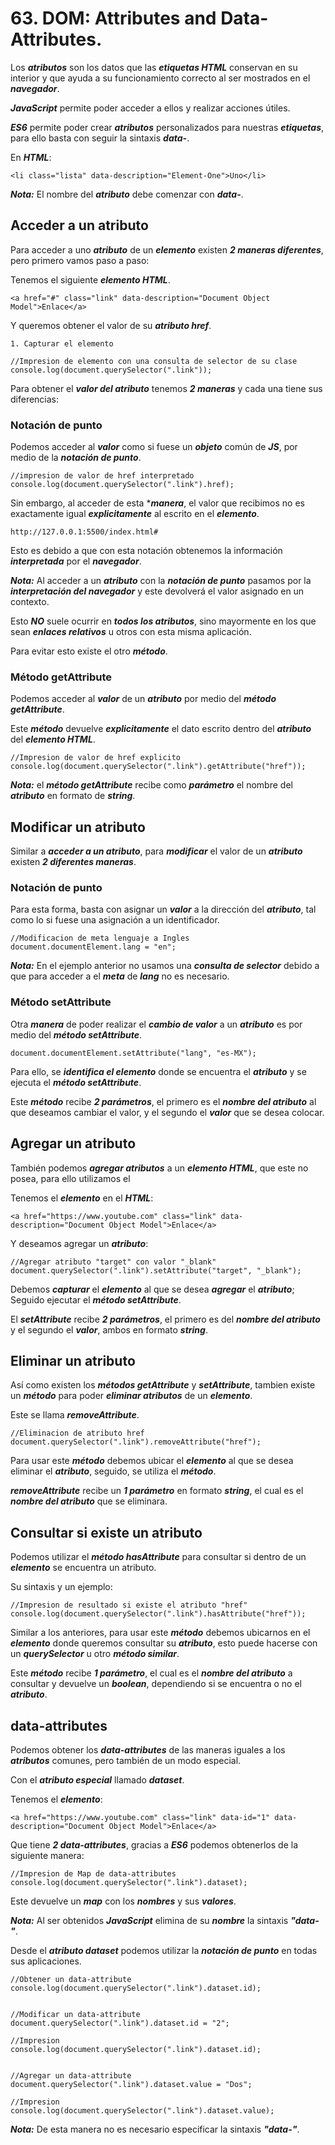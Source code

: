 # 63. DOM: Attributes and Data-Attributes.

Los ***atributos*** son los datos que las ***etiquetas HTML*** conservan en su interior y que ayuda a su funcionamiento correcto al ser mostrados en el ***navegador***.

***JavaScript*** permite poder acceder a ellos y realizar acciones útiles.

***ES6*** permite poder crear ***atributos*** personalizados para nuestras ***etiquetas***, para ello basta con seguir la sintaxis ***data-***.

En ***HTML***:

~~~
<li class="lista" data-description="Element-One">Uno</li>
~~~

***Nota:*** El nombre del ***atributo*** debe comenzar con ***data-***.

## Acceder a un atributo

Para acceder a uno ***atributo*** de un ***elemento*** existen ***2 maneras diferentes***, pero primero vamos paso a paso:

Tenemos el siguiente ***elemento HTML***.

~~~
<a href="#" class="link" data-description="Document Object Model">Enlace</a>
~~~

Y queremos obtener el valor de su ***atributo href***.

	1. Capturar el elemento

~~~
//Impresion de elemento con una consulta de selector de su clase
console.log(document.querySelector(".link"));
~~~

Para obtener el ***valor del atributo*** tenemos ***2 maneras*** y cada una tiene sus diferencias:

### Notación de punto

Podemos acceder al ***valor*** como si fuese un ***objeto*** común de ***JS***, por medio de la ***notación de punto***.
~~~
//impresion de valor de href interpretado
console.log(document.querySelector(".link").href);
~~~

Sin embargo, al acceder de esta ****manera***, el valor que recibimos no es exactamente igual ***explicitamente*** al escrito en el ***elemento***.

	http://127.0.0.1:5500/index.html#

Esto es debido a que con esta notación obtenemos la información ***interpretada*** por el ***navegador***.

***Nota:*** Al acceder a un ***atributo*** con la ***notación de punto*** pasamos por la ***interpretación del navegador*** y este devolverá el valor asignado en un contexto.

Esto ***NO*** suele ocurrir en ***todos los atributos***, sino mayormente en los que sean ***enlaces relativos*** u otros con esta misma aplicación.

Para evitar esto existe el otro ***método***.

### Método getAttribute

Podemos acceder al ***valor*** de un ***atributo*** por medio del ***método getAttribute***.

Este ***método*** devuelve ***explicitamente*** el dato escrito dentro del ***atributo*** del ***elemento HTML***.

~~~
//Impresion de valor de href explicito
console.log(document.querySelector(".link").getAttribute("href"));
~~~

***Nota:*** el ***método getAttribute*** recibe como ***parámetro*** el nombre del ***atributo*** en formato de ***string***.

## Modificar un atributo

Similar a ***acceder a un atributo***, para ***modificar*** el valor de un ***atributo*** existen ***2 diferentes maneras***.

### Notación de punto

Para esta forma, basta con asignar un ***valor*** a la dirección del ***atributo***, tal como lo si fuese una asignación a un identificador.

~~~
//Modificacion de meta lenguaje a Ingles 
document.documentElement.lang = "en";
~~~

***Nota:*** En el ejemplo anterior no usamos una ***consulta de selector*** debido a que para acceder a el ***meta*** de ***lang*** no es necesario.

### Método setAttribute

Otra ***manera*** de poder realizar el ***cambio de valor*** a un ***atributo*** es por medio del ***método setAttribute***.

~~~
document.documentElement.setAttribute("lang", "es-MX");
~~~
Para ello, se ***identifica el elemento*** donde se encuentra el ***atributo*** y se ejecuta el ***método setAttribute***.

Este ***método*** recibe ***2 parámetros***, el primero es el ***nombre del atributo*** al que deseamos cambiar el valor, y el segundo el ***valor*** que se desea colocar.

## Agregar un atributo

También podemos ***agregar atributos*** a un ***elemento HTML***, que este no posea, para ello utilizamos el   

Tenemos el ***elemento*** en el ***HTML***:

~~~
<a href="https://www.youtube.com" class="link" data-description="Document Object Model">Enlace</a>
~~~

Y deseamos agregar un ***atributo***:

~~~
//Agregar atributo "target" con valor "_blank"
document.querySelector(".link").setAttribute("target", "_blank");
~~~

Debemos ***capturar*** el ***elemento*** al que se desea ***agregar*** el ***atributo***; Seguido ejecutar el ***método setAttribute***.

El ***setAttribute*** recibe ***2 parámetros***, el primero es del ***nombre del atributo*** y el segundo el ***valor***, ambos en formato ***string***.

## Eliminar un atributo

Así como existen los ***métodos  getAttribute*** y ***setAttribute***, tambien existe un ***método*** para poder ***eliminar atributos*** de un ***elemento***.

Este se llama ***removeAttribute***.

~~~
//Eliminacion de atributo href
document.querySelector(".link").removeAttribute("href");
~~~

Para usar este ***método*** debemos ubicar el ***elemento*** al que se desea eliminar el ***atributo***, seguido, se utiliza el ***método***.

***removeAttribute*** recibe un ***1 parámetro*** en formato ***string***, el cual es el ***nombre del atributo*** que se eliminara.

## Consultar si existe un atributo

Podemos utilizar el ***método hasAttribute*** para consultar si dentro de un ***elemento*** se encuentra un atributo.

Su sintaxis y un ejemplo:

~~~
//Impresion de resultado si existe el atributo "href"
console.log(document.querySelector(".link").hasAttribute("href"));
~~~

Similar a los anteriores, para usar este ***método*** debemos ubicarnos en el ***elemento*** donde queremos consultar su ***atributo***, esto puede hacerse con un ***querySelector*** u otro ***método similar***.

Este ***método*** recibe ***1 parámetro***, el cual es el ***nombre del atributo*** a consultar y devuelve un ***boolean***, dependiendo si se encuentra o no el ***atributo***.

## data-attributes

Podemos obtener los ***data-attributes*** de las maneras iguales a los ***atributos*** comunes, pero también de un modo especial.

Con el ***atributo especial*** llamado ***dataset***.

Tenemos el ***elemento***:

~~~
<a href="https://www.youtube.com" class="link" data-id="1" data-description="Document Object Model">Enlace</a>
~~~

Que tiene ***2 data-attributes***, gracias a ***ES6*** podemos obtenerlos de la siguiente manera:

~~~
//Impresion de Map de data-attributes
console.log(document.querySelector(".link").dataset);
~~~

Este devuelve un ***map*** con los ***nombres*** y sus ***valores***.

***Nota:*** Al ser obtenidos ***JavaScript*** elimina de su ***nombre*** la sintaxis ***"data-"***.

Desde el ***atributo dataset*** podemos utilizar la ***notación de punto*** en todas sus aplicaciones.

~~~
//Obtener un data-attribute
console.log(document.querySelector(".link").dataset.id);


//Modificar un data-attribute
document.querySelector(".link").dataset.id = "2";

//Impresion
console.log(document.querySelector(".link").dataset.id);


//Agregar un data-attribute
document.querySelector(".link").dataset.value = "Dos";

//Impresion
console.log(document.querySelector(".link").dataset.value);
~~~

***Nota:*** De esta manera no es necesario especificar la sintaxis ***"data-"***.
